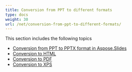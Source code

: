 ```yaml
---
title: Conversion from PPT to different formats
type: docs
weight: 30
url: /net/conversion-from-ppt-to-different-formats/
---
```


This section includes the following topics

- [Conversion from PPT to PPTX format in Aspose.Slides](/slides/net/conversion-from-ppt-to-pptx-format-in-aspose-slides/)
- [Conversion to HTML](/slides/net/conversion-to-html/)
- [Conversion to PDF](/slides/net/conversion-to-pdf/)
- [Conversion to XPS](/slides/net/conversion-to-xps/)
